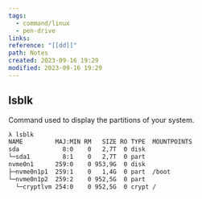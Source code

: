 ```yaml
---
tags:
  - command/linux
  - pen-drive
links: 
reference: "[[dd]]"
path: Notes
created: 2023-09-16 19:29
modified: 2023-09-16 19:29
---
```

## lsblk 

Command used to display the partitions of your system.
```bash
λ lsblk                                                                     [~/Downloads] 
NAME         MAJ:MIN RM   SIZE RO TYPE  MOUNTPOINTS
sda            8:0    0   2,7T  0 disk  
└─sda1         8:1    0   2,7T  0 part  
nvme0n1      259:0    0 953,9G  0 disk  
├─nvme0n1p1  259:1    0   1,4G  0 part  /boot
└─nvme0n1p2  259:2    0 952,5G  0 part  
  └─cryptlvm 254:0    0 952,5G  0 crypt /
```


